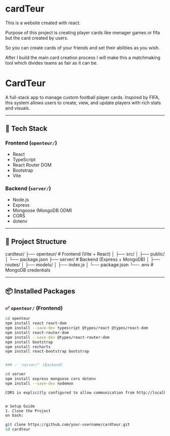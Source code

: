 # cardTeur

This is a website created with react.

Purpose of this project is creating player cards like menager games or fifa but the card created by users.

So you can create cards of your friends and set their abilities as you wish.

After I build the main card creation process I will make this a matchmaking tool which divides teams as fair as it can be.


# CardTeur

A full-stack app to manage custom football player cards. Inspired by FIFA, this system allows users to create, view, and update players with rich stats and visuals.

---

## 🧱 Tech Stack

### Frontend (`openteur/`)
- React
- TypeScript
- React Router DOM
- Bootstrap
- Vite

### Backend (`server/`)
- Node.js
- Express
- Mongoose (MongoDB ODM)
- CORS
- dotenv

---

## 📁 Project Structure

cardteur/
├── openteur/ # Frontend (Vite + React)
│ ├── src/
│ ├── public/
│ └── package.json
├── server/ # Backend (Express + MongoDB)
│ ├── routes/
│ ├── models/
│ ├── index.js
│ └── package.json
└── .env # MongoDB credentials


---

## 📦 Installed Packages

### ✅ `openteur/` (Frontend)

```bash
cd openteur
npm install react react-dom
npm install --save-dev typescript @types/react @types/react-dom
npm install react-router-dom
npm install --save-dev @types/react-router-dom
npm install bootstrap
npm install recharts
npm install react-bootstrap bootstrap


### ✅ 'server/' (Backend)

cd server
npm install express mongoose cors dotenv
npm install --save-dev nodemon

CORS is explicitly configured to allow communication from http://localhost:5173.


⚙️ Setup Guide
1. Clone the Project
on bash:

git clone https://github.com/your-username/cardteur.git
cd cardteur